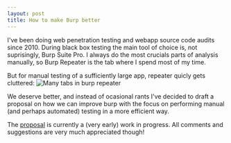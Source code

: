 ```yaml
---
layout: post
title: How to make Burp better
---
```


I've been doing web penetration testing and webapp source code audits since 2010.
During black box testing the main tool of choice is, not suprisingly, Burp Suite Pro.
I always do the most crucials parts of analysis manually, so Burp Repeater is the tab where I spend most of my time.

But for manual testing of a sufficiently large app, repeater quicly gets cluttered:
![Many tabs in burp repeater][repeater_madness]

We deserve better, and instead of ocasional rants I've decided to draft a proposal on how we can improve burp with the focus on performing manual (and perhaps automated) testing in a more efficient way. 

The [proposal](/improving-burp/) is currently a (very early) work in progress. All comments and suggestions are very much appreciated though!

[repeater_madness]: https://pbs.twimg.com/media/BL7ItRBCcAELYAj.png
